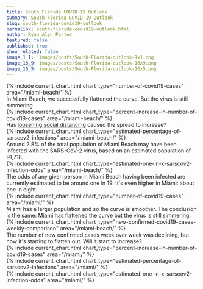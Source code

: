 ```yaml
---
title: South Florida COVID-19 Outlook
summary: South Florida COVID-19 Outlook
slug: south-florida-covid19-outlook
permalink: south-florida-covid19-outlook.html
author: Ryan Alyn Porter
featured: false
published: true
show_related: false
image_1_1:  images/posts/South-Florida-outlook-1x1.png
image_16_9: images/posts/South-Florida-outlook-16x9.png
image_16_5: images/posts/South-Florida-outlook-16x5.png
---
```


<!-- <div class="panel">
  <div class="banner">
  {% include current_chart.html chart_type="new-confirmed-covid19-cases-weekly-comparison" area="/miami-beach/" %}
  </div>
  <div class="headline">
    <div class="meta">
      In Miami Beach, we successfully flattened the curve.  But the virus is still simmering.  We still have a lot more new confirmed cases in the last week than the week before.
    </div>
  </div>
</div> -->

<div class="panel">
  <div class="banner">
  {% include current_chart.html chart_type="number-of-covid19-cases" area="/miami-beach/" %}
  </div>
  <div class="headline">
    <div class="meta">
      In Miami Beach, we successfully flattened the curve.  But the virus is still simmering.
    </div>
  </div>
</div>

<div class="panel">
  <div class="banner">
  {% include current_chart.html chart_type="percent-increase-in-number-of-covid19-cases" area="/miami-beach/" %}
  </div>
  <div class="headline">
    <div class="meta">
      Has <a href="/2020/05/16/south-florida-gives-up-on-social-distancing.html">loosening social distancing</a> caused the spread to increase?
    </div>
  </div>
</div>

<div class="panel">
  <div class="banner">
  {% include current_chart.html chart_type="estimated-percentage-of-sarscov2-infections" area="/miami-beach/" %}
  </div>
  <div class="headline">
    <div class="meta">
    Around 2.8% of the total population of Miami Beach may have been infected with the SARS-CoV-2 virus, based on an estimated population of 91,718.
    </div>
  </div>
</div>

<!--more-->

<div class="panel">
  <div class="banner">
  {% include current_chart.html chart_type="estimated-one-in-x-sarscov2-infection-odds" area="/miami-beach/" %}
  </div>
  <div class="headline">
    <div class="meta">
    The odds of any given person in Miami Beach having been infected are currently estimated to be around one in 19.  It's even higher in Miami: about one in eight.
    </div>
  </div>
</div>

<div class="panel">
  <div class="banner">
  {% include current_chart.html chart_type="number-of-covid19-cases" area="/miami/" %}
  </div>
  <div class="headline">
    <div class="meta">
      Miami has a larger population and so the curve is smoother.  The conclusion is the same: Miami has flattened the curve but the virus is still simmering.
    </div>
  </div>
</div>

<div class="panel">
  <div class="banner">
  {% include current_chart.html chart_type="new-confirmed-covid19-cases-weekly-comparison" area="/miami-beach/" %}
  </div>
  <div class="headline">
    <div class="meta">
      The number of new confirmed cases week over week was declining, but now it's starting to flatten out.  Will it start to increase?
    </div>
  </div>
</div>

<div class="panel">
  <div class="banner">
  {% include current_chart.html chart_type="percent-increase-in-number-of-covid19-cases" area="/miami/" %}
  </div>
</div>

<div class="panel">
  <div class="banner">
  {% include current_chart.html chart_type="estimated-percentage-of-sarscov2-infections" area="/miami/" %}
  </div>
</div>

<div class="panel">
  <div class="banner">
  {% include current_chart.html chart_type="estimated-one-in-x-sarscov2-infection-odds" area="/miami/" %}
  </div>
</div>
